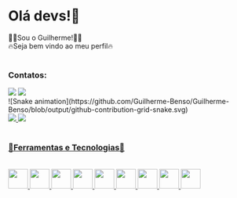 <h1> Olá devs!👋</h1>
🙋‍♂️Sou o Guilherme!🙋‍♂️</br>
🔥Seja bem vindo ao meu perfil🔥
</br></br>

### Contatos:

<div>
<a href="https://www.instagram.com/guilhermebenso/" target="_blank"><img src="https://img.shields.io/badge/-Instagram-%23E4405F?style=for-the-badge&logo=instagram&logoColor=white" target="_blank"></a>
<a href="https://www.linkedin.com/in/guilherme-de-souza-benso-2b16681ba/" target="_blank"><img src="https://img.shields.io/badge/-LinkedIn-%230077B5?style=for-the-badge&logo=linkedin&logoColor=white" target="_blank"></a>   
</div>
![Snake animation](https://github.com/Guilherme-Benso/Guilherme-Benso/blob/output/github-contribution-grid-snake.svg)
<div>
<a href="https://github.com/Guilherme-Benso/">
<img height="180em" src="https://github-readme-stats.vercel.app/api/top-langs/?username=Guilherme-Benso&layout=compact&langs_count=7&theme=dracula"/>
<img height="180em" src="https://github-readme-stats.vercel.app/api?username=Guilherme-Benso&show_icons=true&theme=dracula&include_all_commits=true&count_private=true"/>
</div>
</br>
<h3>🚀Ferramentas e Tecnologias🚀</h3>
</br>
<img src="https://cdn.jsdelivr.net/gh/devicons/devicon/icons/css3/css3-plain-wordmark.svg"width="40" height="40" /> 
<img src="https://cdn.jsdelivr.net/gh/devicons/devicon/icons/git/git-original.svg" width="40" height="40"/>
<img src="https://cdn.jsdelivr.net/gh/devicons/devicon/icons/github/github-original.svg"width="40" height="40" />
<img src="https://cdn.jsdelivr.net/gh/devicons/devicon/icons/html5/html5-plain-wordmark.svg"width="40" height="40" />
<img src="https://cdn.jsdelivr.net/gh/devicons/devicon/icons/javascript/javascript-original.svg"width="40" height="40" />
<img src="https://cdn.jsdelivr.net/gh/devicons/devicon/icons/mysql/mysql-plain-wordmark.svg"width="40" height="40" />
<img src="https://cdn.jsdelivr.net/gh/devicons/devicon/icons/oracle/oracle-original.svg" width="40" height="40"/>
<img src="https://cdn.jsdelivr.net/gh/devicons/devicon/icons/php/php-plain.svg" width="40" height="40"/>
<img src="https://cdn.jsdelivr.net/gh/devicons/devicon/icons/sass/sass-original.svg" width="40" height="40"/>
          
          
          
          
          
         
          
